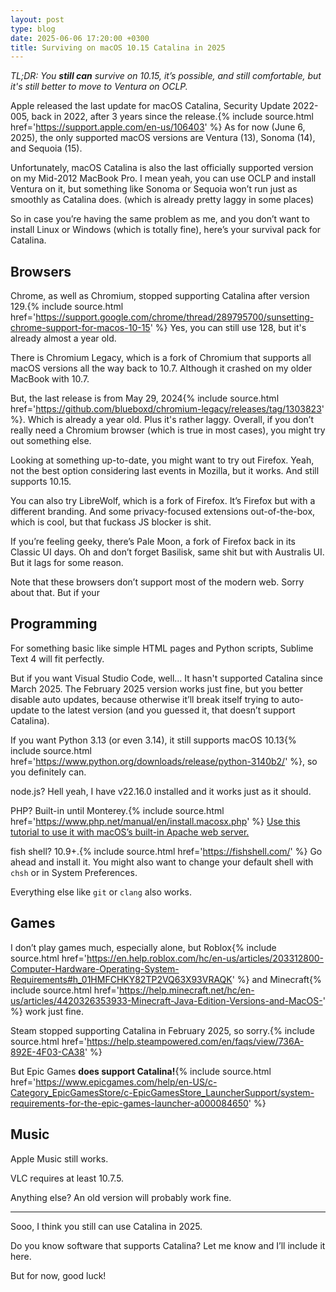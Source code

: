 ```yaml
---
layout: post
type: blog
date: 2025-06-06 17:20:00 +0300
title: Surviving on macOS 10.15 Catalina in 2025
---
```


*TL;DR: You **still can** survive on 10.15, it’s possible, and still comfortable, but it's still better to move to Ventura on OCLP.*

Apple released the last update for macOS Catalina, Security Update 2022-005, back in 2022, after 3 years since the release.{% include source.html href='https://support.apple.com/en-us/106403' %} As for now (June 6, 2025), the only supported macOS versions are Ventura (13), Sonoma (14), and Sequoia (15).

Unfortunately, macOS Catalina is also the last officially supported version on my Mid-2012 MacBook Pro. I mean yeah, you can use OCLP and install Ventura on it, but something like Sonoma or Sequoia won’t run just as smoothly as Catalina does. (which is already pretty laggy in some places)

So in case you’re having the same problem as me, and you don’t want to install Linux or Windows (which is totally fine), here’s your survival pack for Catalina.

## Browsers

Chrome, as well as Chromium, stopped supporting Catalina after version 129.{% include source.html href='https://support.google.com/chrome/thread/289795700/sunsetting-chrome-support-for-macos-10-15' %} Yes, you can still use 128, but it's already almost a year old.

There is Chromium Legacy, which is a fork of Chromium that supports all macOS versions all the way back to 10.7. Although it crashed on my older MacBook with 10.7.

But, the last release is from May 29, 2024{% include source.html href='https://github.com/blueboxd/chromium-legacy/releases/tag/1303823' %}. Which is already a year old. Plus it's rather laggy. Overall, if you don’t really need a Chromium browser (which is true in most cases), you might try out something else.

Looking at something up-to-date, you might want to try out Firefox. Yeah, not the best option considering last events in Mozilla, but it works. And still supports 10.15.

You can also try LibreWolf, which is a fork of Firefox. It’s Firefox but with a different branding. And some privacy-focused extensions out-of-the-box, which is cool, but that fuckass JS blocker is shit.

If you’re feeling geeky, there’s Pale Moon, a fork of Firefox back in its Classic UI days. Oh and don’t forget Basilisk, same shit but with Australis UI. But it lags for some reason.

Note that these browsers don’t support most of the modern web. Sorry about that. But if your 

## Programming

For something basic like simple HTML pages and Python scripts, Sublime Text 4 will fit perfectly.

But if you want Visual Studio Code, well… It hasn't supported Catalina since March 2025. The February 2025 version works just fine, but you better disable auto updates, because otherwise it’ll break itself trying to auto-update to the latest version (and you guessed it, that doesn’t support Catalina).

If you want Python 3.13 (or even 3.14), it still supports macOS 10.13{% include source.html href='https://www.python.org/downloads/release/python-3140b2/' %}, so you definitely can.

node.js? Hell yeah, I have v22.16.0 installed and it works just as it should.

PHP? Built-in until Monterey.{% include source.html href='https://www.php.net/manual/en/install.macosx.php' %} [Use this tutorial to use it with macOS’s built-in Apache web server.](https://www.php.net/manual/en/install.macosx.bundled.php)

fish shell? 10.9+.{% include source.html href='https://fishshell.com/' %} Go ahead and install it. You might also want to change your default shell with `chsh` or in System Preferences.

Everything else like `git` or `clang` also works.

## Games

I don’t play games much, especially alone, but Roblox{% include source.html href='https://en.help.roblox.com/hc/en-us/articles/203312800-Computer-Hardware-Operating-System-Requirements#h_01HMFCHKY82TP2VQ63X93VRAQK' %} and Minecraft{% include source.html href='https://help.minecraft.net/hc/en-us/articles/4420326353933-Minecraft-Java-Edition-Versions-and-MacOS-' %} work just fine.

Steam stopped supporting Catalina in February 2025, so sorry.{% include source.html href='https://help.steampowered.com/en/faqs/view/736A-892E-4F03-CA38' %}

But Epic Games **does support Catalina!**{% include source.html href='https://www.epicgames.com/help/en-US/c-Category_EpicGamesStore/c-EpicGamesStore_LauncherSupport/system-requirements-for-the-epic-games-launcher-a000084650' %}

## Music

Apple Music still works.

VLC requires at least 10.7.5.

Anything else? An old version will probably work fine.

---

Sooo, I think you still can use Catalina in 2025.

Do you know software that supports Catalina? Let me know and I’ll include it here.

But for now, good luck!
